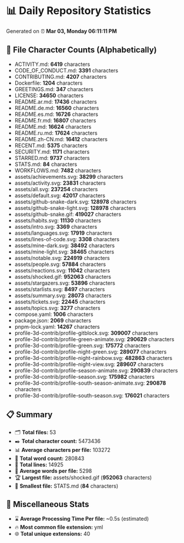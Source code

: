 # 📊 Daily Repository Statistics
Generated on ⏰ **Mar 03, Monday 06:11:11 PM**

## 📂 File Character Counts (Alphabetically)
- ACTIVITY.md: **6419** characters
- CODE_OF_CONDUCT.md: **3391** characters
- CONTRIBUTING.md: **4207** characters
- Dockerfile: **1204** characters
- GREETINGS.md: **347** characters
- LICENSE: **34650** characters
- README.ar.md: **17436** characters
- README.de.md: **16560** characters
- README.es.md: **16726** characters
- README.fr.md: **16807** characters
- README.md: **16624** characters
- README.ru.md: **17624** characters
- README.zh-CN.md: **16412** characters
- RECENT.md: **5375** characters
- SECURITY.md: **1171** characters
- STARRED.md: **9737** characters
- STATS.md: **84** characters
- WORKFLOWS.md: **7482** characters
- assets/achievements.svg: **38299** characters
- assets/activity.svg: **23831** characters
- assets/all.svg: **237254** characters
- assets/default.svg: **42017** characters
- assets/github-snake-dark.svg: **128978** characters
- assets/github-snake-light.svg: **128978** characters
- assets/github-snake.gif: **419027** characters
- assets/habits.svg: **11130** characters
- assets/intro.svg: **3369** characters
- assets/languages.svg: **17919** characters
- assets/lines-of-code.svg: **3308** characters
- assets/mine-dark.svg: **38492** characters
- assets/mine-light.svg: **38465** characters
- assets/notable.svg: **224919** characters
- assets/people.svg: **57884** characters
- assets/reactions.svg: **11042** characters
- assets/shocked.gif: **952063** characters
- assets/stargazers.svg: **53896** characters
- assets/starlists.svg: **8497** characters
- assets/summary.svg: **28073** characters
- assets/tickets.svg: **22445** characters
- assets/topics.svg: **3277** characters
- compose.yaml: **1006** characters
- package.json: **2069** characters
- pnpm-lock.yaml: **14267** characters
- profile-3d-contrib/profile-gitblock.svg: **309007** characters
- profile-3d-contrib/profile-green-animate.svg: **290629** characters
- profile-3d-contrib/profile-green.svg: **175772** characters
- profile-3d-contrib/profile-night-green.svg: **289077** characters
- profile-3d-contrib/profile-night-rainbow.svg: **482863** characters
- profile-3d-contrib/profile-night-view.svg: **289607** characters
- profile-3d-contrib/profile-season-animate.svg: **290839** characters
- profile-3d-contrib/profile-season.svg: **175982** characters
- profile-3d-contrib/profile-south-season-animate.svg: **290878** characters
- profile-3d-contrib/profile-south-season.svg: **176021** characters

## 📋 Summary
- 🗂️ **Total files:** 53
- ✒️ **Total character count:** 5473436
- 📊 **Average characters per file:** 103272
- 📝 **Total word count:** 280843
- 🧾 **Total lines:** 14925
- 📐 **Average words per file:** 5298
- 🏆 **Largest file:** assets/shocked.gif (**952063** characters)
- 🥉 **Smallest file:** STATS.md (**84** characters)

## 🌟 Miscellaneous Stats
- ⌛ **Average Processing Time Per file:** ~0.5s (estimated)
- 🔥 **Most common file extension:** yml
- 🌐 **Total unique extensions:** 40
